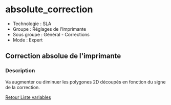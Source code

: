 # absolute_correction

* Technologie : SLA
* Groupe : Réglages de l'Imprimante
* Sous groupe : Général - Corrections
* Mode : Expert

## Correction absolue de l'imprimante

### Description

Va augmenter ou diminuer les polygones 2D découpés en fonction du signe de la correction.

[Retour Liste variables](variable_list.md)